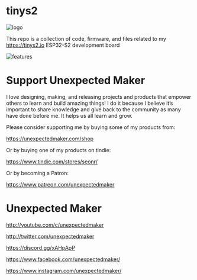 # tinys2

![logo](https://images.squarespace-cdn.com/content/v1/5a8cc639a803bbfaa029615a/1617919578288-ZSRLUOSMKKWZFF4WMOD0/ke17ZwdGBToddI8pDm48kGAm_cxqFn0CQNYYW6b9pE1Zw-zPPgdn4jUwVcJE1ZvWQUxwkmyExglNqGp0IvTJZUJFbgE-7XRK3dMEBRBhUpxLqPb_ukXzTDsSj-rfiy9zrHL8dN0Bwq3RwaDFK-xecyOvKKN7wV861o2_029w0UA/tinys2_logo_smaller.png?format=1500w)

This repo is a collection of code, firmware, and files related to my https://tinys2.io ESP32-S2 development board


![features](https://images.squarespace-cdn.com/content/v1/5a8cc639a803bbfaa029615a/1618521164767-Q562VY650950USPTFWNJ/ke17ZwdGBToddI8pDm48kNvT88LknE-K9M4pGNO0Iqd7gQa3H78H3Y0txjaiv_0fDoOvxcdMmMKkDsyUqMSsMWxHk725yiiHCCLfrh8O1z5QPOohDIaIeljMHgDF5CVlOqpeNLcJ80NK65_fV7S1USOFn4xF8vTWDNAUBm5ducQhX-V3oVjSmr829Rco4W2Uo49ZdOtO_QXox0_W7i2zEA/TinyS2_main_features.jpg?format=2500w "")

# Support Unexpected Maker

I love designing, making, and releasing projects and products that empower others to learn and build amazing things! I do it because I believe it’s important to share knowledge and give back to the community as many have done before me. It helps us all learn and grow.

Please consider supporting me by buying some of my products from:

https://unexpectedmaker.com/shop

Or by buying one of my products on tindie:

https://www.tindie.com/stores/seonr/

Or by becoming a Patron:

https://www.patreon.com/unexpectedmaker


# Unexpected Maker
http://youtube.com/c/unexpectedmaker

http://twitter.com/unexpectedmaker

https://discord.gg/xAHpApP

https://www.facebook.com/unexpectedmaker/

https://www.instagram.com/unexpectedmaker/

